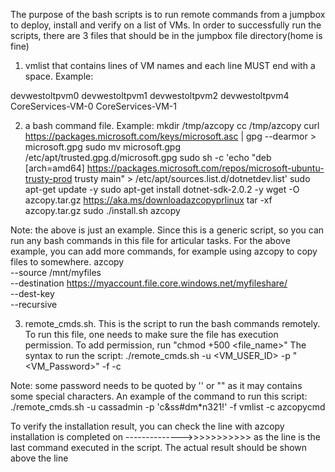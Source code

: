 The purpose of the bash scripts is to run remote commands from a jumpbox to deploy, install and verify on a list of VMs.
In order to successfully run the scripts, there are 3 files that should be in the jumpbox file directory(home is fine)
1. vmlist that contains lines of VM names and each line MUST end with a space. Example:

devwestoltpvm0 
devwestoltpvm1 
devwestoltpvm2 
devwestoltpvm4 
CoreServices-VM-0 
CoreServices-VM-1 

2. a bash command file. Example:
mkdir /tmp/azcopy
cc /tmp/azcopy
curl https://packages.microsoft.com/keys/microsoft.asc | gpg --dearmor > microsoft.gpg
sudo mv microsoft.gpg /etc/apt/trusted.gpg.d/microsoft.gpg
sudo sh -c 'echo "deb [arch=amd64] https://packages.microsoft.com/repos/microsoft-ubuntu-trusty-prod trusty main" > /etc/apt/sources.list.d/dotnetdev.list'
sudo apt-get update -y
sudo apt-get install dotnet-sdk-2.0.2 -y
wget -O azcopy.tar.gz https://aka.ms/downloadazcopyprlinux
tar -xf azcopy.tar.gz
sudo ./install.sh
azcopy

Note: the above is just an example. Since this is a generic script, so you can run any bash commands in this file for articular tasks. For the above example, you can add more commands, for example using azcopy to copy files to somewhere.
azcopy \
    --source /mnt/myfiles \
    --destination https://myaccount.file.core.windows.net/myfileshare/ \
    --dest-key <key> \
    --recursive

3. remote_cmds.sh. This is the script to run the bash commands remotely. To run this file, one needs to make sure the file has 
execution permission. To add permission, run "chmod +500 <file_name>"
The syntax to run the script:
./remote_cmds.sh -u <VM_USER_ID> -p "<VM_Password>" -f <Full path of vm list file> -c <Full path of commands file>

Note: some password needs to be quoted by '' or "" as it may contains some special characters. An example of the command 
to run this script:
./remote_cmds.sh -u cassadmin -p 'c&ss#dm*n321!' -f vmlist -c azcopycmd


To verify the installation result, you can check the line with 
azcopy installation is completed on -------------->>>>>>>>>>> as the line is the last command executed in the script.
The actual result should be shown above the line

